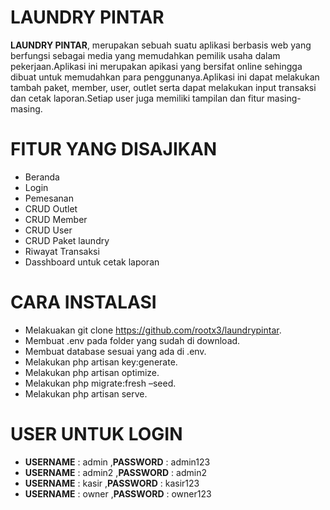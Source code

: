 
# LAUNDRY PINTAR
**LAUNDRY PINTAR**, merupakan sebuah suatu aplikasi berbasis web yang berfungsi sebagai media yang memudahkan pemilik usaha dalam pekerjaan.Aplikasi ini merupakan apikasi yang bersifat online sehingga dibuat untuk memudahkan para penggunanya.Aplikasi ini dapat melakukan tambah paket, member, user, outlet serta dapat melakukan input transaksi dan cetak laporan.Setiap user juga memiliki tampilan dan fitur masing-masing.
# FITUR YANG DISAJIKAN
- Beranda
- Login
- Pemesanan
- CRUD Outlet
- CRUD Member
- CRUD User
- CRUD Paket laundry
- Riwayat Transaksi
- Dasshboard untuk  cetak laporan
# CARA INSTALASI
- Melakuakan git clone https://github.com/rootx3/laundrypintar.
- Membuat .env pada folder yang sudah di download.
- Membuat database sesuai yang ada di .env.
- Melakukan php artisan key:generate.
- Melakukan php artisan optimize.
- Melakukan php migrate:fresh –seed.
- Melakukan php artisan serve.
# USER UNTUK LOGIN
- **USERNAME** : admin ,**PASSWORD** : admin123
- **USERNAME** : admin2 ,**PASSWORD** : admin2
- **USERNAME** : kasir ,**PASSWORD** : kasir123
- **USERNAME** : owner ,**PASSWORD** : owner123